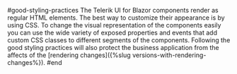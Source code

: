 #good-styling-practices
The Telerik UI for Blazor components render as regular HTML elements. The best way to customize their appearance is by using CSS. To change the visual representation of the components easily you can use the wide variety of exposed properties and events that add custom CSS classes to different segments of the components. Following the good styling practices will also protect the business application from the affects of the [rendering changes]({%slug versions-with-rendering-changes%}).
#end